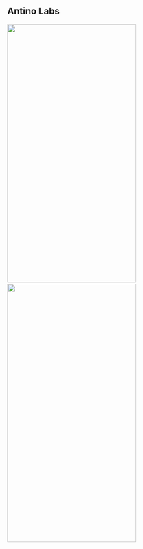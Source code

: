 ## Antino Labs 

<img src="https://user-images.githubusercontent.com/46626425/69424867-ac267380-0d4f-11ea-8f79-606aa4962e9d.png" height="600" width="300"/>&nbsp;&nbsp;<img src="https://user-images.githubusercontent.com/46626425/69424952-e5f77a00-0d4f-11ea-92a2-b6f6103517af.png" height="600" width="300"/>